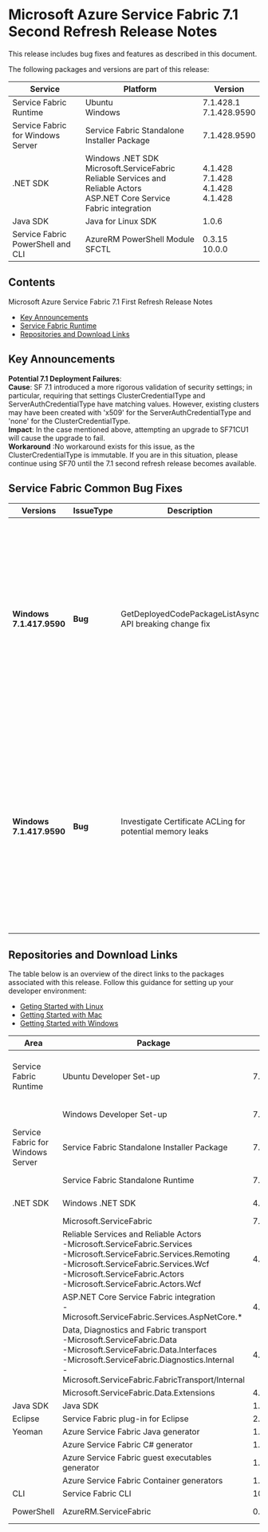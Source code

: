 # Microsoft Azure Service Fabric 7.1 Second Refresh Release Notes

This release includes bug fixes and features as described in this document.

The following packages and versions are part of this release:

| Service | Platform | Version |
|---------|----------|---------|
|Service Fabric Runtime| Ubuntu <br> Windows | 7.1.428.1 <br> 7.1.428.9590 |
|Service Fabric for Windows Server|Service Fabric Standalone Installer Package | 7.1.428.9590 |
|.NET SDK |Windows .NET SDK <br> Microsoft.ServiceFabric <br> Reliable Services and Reliable Actors <br> ASP.NET Core Service Fabric integration| 4.1.428 <br> 7.1.428 <br> 4.1.428 <br> 4.1.428 |
|Java SDK  |Java for Linux SDK  | 1.0.6 |
|Service Fabric PowerShell and CLI | AzureRM PowerShell Module  <br> SFCTL |  0.3.15 <br> 10.0.0 |

## Contents 

Microsoft Azure Service Fabric 7.1 First Refresh Release Notes

* [Key Announcements](#key-announcements)
* [Service Fabric Runtime](#service-fabric-runtime)
* [Repositories and Download Links](#repositories-and-download-links)

## Key Announcements
**Potential 7.1 Deployment Failures**:<br>
**Cause**: SF 7.1 introduced a more rigorous validation of security settings; in particular, requiring that settings ClusterCredentialType and ServerAuthCredentialType have matching values. However, existing clusters may have been created with 'x509' for the ServerAuthCredentialType and 'none' for the ClusterCredentialType. <br> **Impact**:  In the case mentioned above, attempting an upgrade to SF71CU1 will cause the upgrade to fail. <br> **Workaround** :No workaround exists for this issue, as the ClusterCredentialType is immutable. If you are in this situation, please continue using SF70 until the 7.1 second refresh release becomes available.

## Service Fabric Common Bug Fixes

| Versions | IssueType | Description | Resolution | 
|-|-|-|-|
| **Windows  7.1.417.9590** | **Bug** |GetDeployedCodePackageListAsync API breaking change fix|**Brief desc**:  There was an API change in SF 7.1 and SF 7.1CU1 to the function "GetDeployedCodePackageListAsync()" by adding an extra boolean variable. However, the following API was taken out by accident making it a breaking change for anyone who used it previously. <br> **Impact**:  Anyone using the API "Get-DeployedCodePackageListAsync" and upgraded to 7.1 or 7.1CU2 would run into a "Method Not found" error if their app used the above API.[**Documentation**](https://docs.microsoft.com/dotnet/api/system.fabric.fabricclient.queryclient.getdeployedcodepackagelistasync?view=azure-dotnet) <br> **Workaround**: Recompile your app that uses the above API to use the new signatures which include a boolean for includeCodePackageUsageStatistics and redeploy those apps in your cluster. <br> **Fix**: This fix re-adds the original API signatures.
| **Windows  7.1.417.9590** | **Bug** |Investigate Certificate ACLing for potential memory leaks|**Brief desc**: SF 7.1 introduced periodic monitoring and ACLing of application certificates declared by common name; this exposed (and exacerbated) an existing memory leak in the certificate ACLing code, causing a more rapid increase in memory pressure. <br> **Impact**:  FabricHost.exe leaks OS-allocated security descriptors at a rate of roughly 1kb/minute/application certificate. Frequent application updates or sharing of the certificates results in a higher leak rate. <br> **Workaround**: Options include: <br> restarting the SF runtime on the node at regular intervals <br> avoiding declaring endpoint certificates by CN <br> staying on SF 7.0 builds <br> **Fix**: This fix re-adds the original API signatures.

## Repositories and Download Links
The table below is an overview of the direct links to the packages associated with this release. 
Follow this guidance for setting up your developer environment: 
* [Geting Started with Linux](https://docs.microsoft.com/azure/service-fabric/service-fabric-get-started-linux)
* [Getting Started with Mac](https://docs.microsoft.com/azure/service-fabric/service-fabric-get-started-mac)
* [Getting Started with Windows](https://docs.microsoft.com/azure/service-fabric/service-fabric-get-started)

| Area | Package | Version | Repository | Direct Download Link |
|-|-|-|-|-|
|Service Fabric Runtime |Ubuntu Developer Set-up | 7.1.428.1 | N/A | Cluster Runtime: https://apt-mo.trafficmanager.net/repos/servicefabric/pool/main/s/servicefabric <br> Service Fabric SDK for local cluster setup: https://apt-mo.trafficmanager.net/repos/servicefabric/pool/main/s/servicefabricsdkcommon/ <br> Container image: https://hub.docker.com/r/microsoft/service-fabric-onebox/ 
|| Windows Developer Set-up| 7.1.428.9590 | N/A | https://download.microsoft.com/download/0/3/4/0344ed86-f29f-47a0-9de2-67424644e773/MicrosoftServiceFabric.7.1.428.9590.exe |
| Service Fabric for Windows Server | Service Fabric Standalone Installer Package | 7.1.428.9590 | N/A | https://download.microsoft.com/download/8/3/6/836E3E99-A300-4714-8278-96BC3E8B5528/7.1.428.9590/Microsoft.Azure.ServiceFabric.WindowsServer.7.1.428.9590.zip |
|| Service Fabric Standalone Runtime | 7.1.428.9590 | N/A | https://download.microsoft.com/download/B/0/B/B0BCCAC5-65AA-4BE3-AB13-D5FF5890F4B5/7.1.428.9590/MicrosoftAzureServiceFabric.7.1.428.9590.cab |
|.NET SDK | Windows .NET SDK | 4.1.428 | N/A | https://download.microsoft.com/download/0/3/4/0344ed86-f29f-47a0-9de2-67424644e773/MicrosoftServiceFabricSDK.4.1.428.msi |
||Microsoft.ServiceFabric | 7.1.428 | N/A |https://www.nuget.org |
||Reliable Services and Reliable Actors<br>\-Microsoft.ServiceFabric.Services<br>\-Microsoft.ServiceFabric.Services.Remoting<br>\-Microsoft.ServiceFabric.Services.Wcf <br>\-Microsoft.ServiceFabric.Actors <br>\-Microsoft.ServiceFabric.Actors.Wcf | 4.1.428 |https://github.com/Azure/service-fabric-services-and-actors-dotnet |https://www.nuget.org |
||ASP.NET Core Service Fabric integration<br>\-Microsoft.ServiceFabric.Services.AspNetCore.*| 4.1.428 |https://github.com/Azure/service-fabric-aspnetcore |https://www.nuget.org |
||Data, Diagnostics and Fabric transport<br>\-Microsoft.ServiceFabric.Data <br>\-Microsoft.ServiceFabric.Data.Interfaces <br>\-Microsoft.ServiceFabric.Diagnostics.Internal <br>\-Microsoft.ServiceFabric.FabricTransport/Internal | 4.1.428 | N/A| https://www.nuget.org |
||Microsoft.ServiceFabric.Data.Extensions | 4.1.428 | N/A |https://www.nuget.org |
|Java SDK |Java SDK | 1.0.6 |N/A | https://mvnrepository.com/artifact/com.microsoft.servicefabric/sf-actors/1.0.6 |
|Eclipse |Service Fabric plug-in for Eclipse | 2.0.7 | N/A | N/A |
|Yeoman |Azure Service Fabric Java generator | 1.0.7 | https://github.com/Azure/generator-azuresfjava | N/A |
||Azure Service Fabric C# generator | 1.0.9 | https://github.com/Azure/generator-azuresfcsharp | N/A |
||Azure Service Fabric guest executables generator | 1.0.1 | https://github.com/Azure/generator-azuresfguest | N/A |
||Azure Service Fabric Container generators | 1.0.1 | https://github.com/Azure/generator-azuresfcontainer | N/A |
| CLI |Service Fabric CLI | 10.0.0 | https://github.com/Azure/service-fabric-cli | https://pypi.python.org/pypi/sfctl |
| PowerShell | AzureRM.ServiceFabric | 0.3.15 | https://github.com/Azure/azure-powershell/tree/preview/src/ResourceManager/ServiceFabric | https://www.powershellgallery.com/packages/AzureRM.ServiceFabric/0.3.15  |


 
